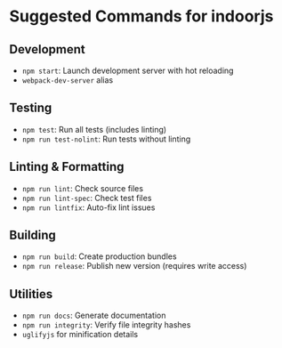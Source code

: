 # Suggested Commands for indoorjs

## Development
- `npm start`: Launch development server with hot reloading
- `webpack-dev-server` alias

## Testing
- `npm test`: Run all tests (includes linting)
- `npm run test-nolint`: Run tests without linting

## Linting & Formatting
- `npm run lint`: Check source files
- `npm run lint-spec`: Check test files
- `npm run lintfix`: Auto-fix lint issues

## Building
- `npm run build`: Create production bundles
- `npm run release`: Publish new version (requires write access)

## Utilities
- `npm run docs`: Generate documentation
- `npm run integrity`: Verify file integrity hashes
- `uglifyjs` for minification details